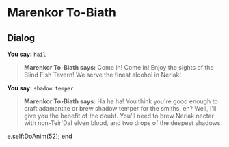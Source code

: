 # Marenkor To-Biath
## Dialog

**You say:** `hail`



>**Marenkor To-Biath says:** Come in! Come in! Enjoy the sights of the Blind Fish Tavern! We serve the finest alcohol in Neriak!

**You say:** `shadow temper`



>**Marenkor To-Biath says:** Ha ha ha! You think you're good enough to craft adamantite or brew shadow temper for the smiths, eh? Well, I'll give you the benefit of the doubt. You'll need to brew Neriak nectar with non-Teir'Dal elven blood, and two drops of the deepest shadows.


e.self:DoAnim(52);
end





